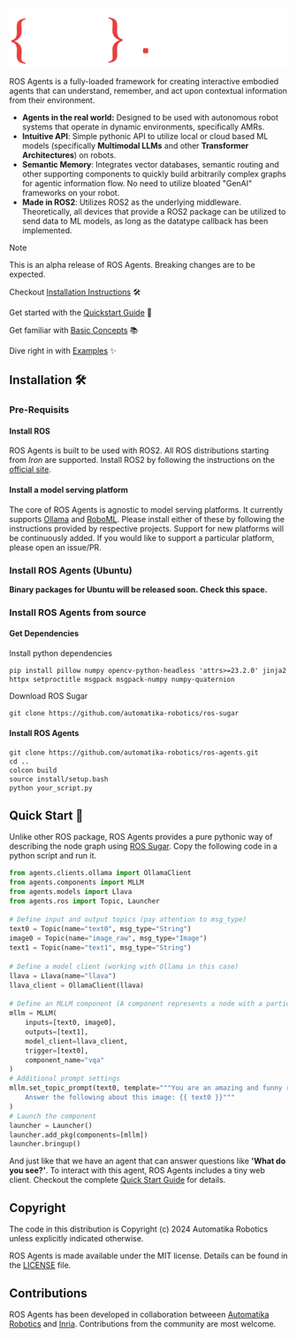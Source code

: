 <picture>
  <source media="(prefers-color-scheme: dark)" srcset="docs/_static/ROS_AGENTS.png">
  <source media="(prefers-color-scheme: light)" srcset="docs/_static/ROS_AGENTS_DARK.png">
  <img alt="ROS Agents Logo." src="docs/_static/ROS_AGENTS.png">
</picture>

ROS Agents is a fully-loaded framework for creating interactive embodied agents that can understand, remember, and act upon contextual information from their environment.

- **Agents in the real world:** Designed to be used with autonomous robot systems that operate in dynamic environments, specifically AMRs.
- **Intuitive API**: Simple pythonic API to utilize local or cloud based ML models (specifically **Multimodal LLMs** and other **Transformer Architectures**) on robots.
- **Semantic Memory**: Integrates vector databases, semantic routing and other supporting components to quickly build arbitrarily complex graphs for agentic information flow. No need to utilize bloated "GenAI" frameworks on your robot.
- **Made in ROS2**: Utilizes ROS2 as the underlying middleware. Theoretically, all devices that provide a ROS2 package can be utilized to send data to ML models, as long as the datatype callback has been implemented.

> [!NOTE]
> This is an alpha release of ROS Agents. Breaking changes are to be expected.

Checkout [Installation Instructions](https://automatika-robotics.github.io/ros-agents/installation.html) 🛠️

Get started with the [Quickstart Guide](https://automatika-robotics.github.io/ros-agents/quickstart.html) 🚀

Get familiar with [Basic Concepts](https://automatika-robotics.github.io/ros-agents/basics.html) 📚

Dive right in with [Examples](https://automatika-robotics.github.io/ros-agents/examples/index.html) ✨

## Installation 🛠️

### Pre-Requisits

#### Install ROS

ROS Agents is built to be used with ROS2. All ROS distributions starting from _Iron_ are supported. Install ROS2 by following the instructions on the [official site](https://docs.ros.org/en/iron/Installation.html).

#### Install a model serving platform

The core of ROS Agents is agnostic to model serving platforms. It currently supports [Ollama](https://ollama.com) and [RoboML](https://github.com/automatika-robotics/robo-ml). Please install either of these by following the instructions provided by respective projects. Support for new platforms will be continuously added. If you would like to support a particular platform, please open an issue/PR.

### Install ROS Agents (Ubuntu)

**Binary packages for Ubuntu will be released soon. Check this space.**

### Install ROS Agents from source

#### Get Dependencies

Install python dependencies

```shell
pip install pillow numpy opencv-python-headless 'attrs>=23.2.0' jinja2 httpx setproctitle msgpack msgpack-numpy numpy-quaternion
```

Download ROS Sugar

```shell
git clone https://github.com/automatika-robotics/ros-sugar
```

#### Install ROS Agents

```shell
git clone https://github.com/automatika-robotics/ros-agents.git
cd ..
colcon build
source install/setup.bash
python your_script.py
```

## Quick Start 🚀

Unlike other ROS package, ROS Agents provides a pure pythonic way of describing the node graph using [ROS Sugar](https://www.github.com/automatika-robotics/ros-sugar). Copy the following code in a python script and run it.

```python
from agents.clients.ollama import OllamaClient
from agents.components import MLLM
from agents.models import Llava
from agents.ros import Topic, Launcher

# Define input and output topics (pay attention to msg_type)
text0 = Topic(name="text0", msg_type="String")
image0 = Topic(name="image_raw", msg_type="Image")
text1 = Topic(name="text1", msg_type="String")

# Define a model client (working with Ollama in this case)
llava = Llava(name="llava")
llava_client = OllamaClient(llava)

# Define an MLLM component (A component represents a node with a particular functionality)
mllm = MLLM(
    inputs=[text0, image0],
    outputs=[text1],
    model_client=llava_client,
    trigger=[text0],
    component_name="vqa"
)
# Additional prompt settings
mllm.set_topic_prompt(text0, template="""You are an amazing and funny robot.
    Answer the following about this image: {{ text0 }}"""
)
# Launch the component
launcher = Launcher()
launcher.add_pkg(components=[mllm])
launcher.bringup()
```

And just like that we have an agent that can answer questions like **'What do you see?'**. To interact with this agent, ROS Agents includes a tiny web client. Checkout the complete [Quick Start Guide](https://automatika-robotics.github.io/ros-agents/quickstart.html) for details.

## Copyright

The code in this distribution is Copyright (c) 2024 Automatika Robotics unless explicitly indicated otherwise.

ROS Agents is made available under the MIT license. Details can be found in the [LICENSE](LICENSE) file.

## Contributions

ROS Agents has been developed in collaboration betweeen [Automatika Robotics](https://automatikarobotics.com/) and [Inria](https://inria.fr/). Contributions from the community are most welcome.
